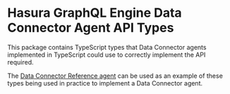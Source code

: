 # Hasura GraphQL Engine Data Connector Agent API Types

This package contains TypeScript types that Data Connector agents implemented in TypeScript could use to correctly implement the API required.

The [Data Connector Reference agent](https://github.com/hasura/graphql-engine/tree/master/dc-agents/reference) can be used as an example of these types being used in practice to implement a Data Connector agent.

